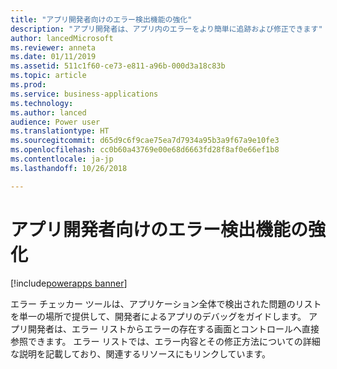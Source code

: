 ```yaml
---
title: "アプリ開発者向けのエラー検出機能の強化"
description: "アプリ開発者は、アプリ内のエラーをより簡単に追跡および修正できます"
author: lancedMicrosoft
ms.reviewer: anneta
ms.date: 01/11/2019
ms.assetid: 511c1f60-ce73-e811-a96b-000d3a18c83b
ms.topic: article
ms.prod: 
ms.service: business-applications
ms.technology: 
ms.author: lanced
audience: Power user
ms.translationtype: HT
ms.sourcegitcommit: d65d9c6f9cae75ea7d7934a95b3a9f67a9e10fe3
ms.openlocfilehash: cc0b60a43769e00e68d6663fd28f8af0e66ef1b8
ms.contentlocale: ja-jp
ms.lasthandoff: 10/26/2018

---
```

# <a name="errors-more-discoverable-by-app-makers"></a>アプリ開発者向けのエラー検出機能の強化


[!include[powerapps banner](../includes/powerapps.md)]

エラー チェッカー ツールは、アプリケーション全体で検出された問題のリストを単一の場所で提供して、開発者によるアプリのデバッグをガイドします。 アプリ開発者は、エラー リストからエラーの存在する画面とコントロールへ直接参照できます。 エラー リストでは、エラー内容とその修正方法についての詳細な説明を記載しており、関連するリソースにもリンクしています。
